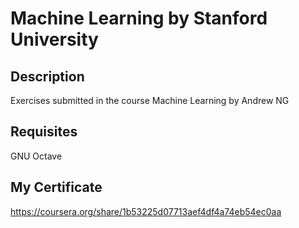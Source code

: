 # Machine Learning by Stanford University

## Description
Exercises submitted in the course Machine Learning by Andrew NG

## Requisites
GNU Octave

## My Certificate
https://coursera.org/share/1b53225d07713aef4df4a74eb54ec0aa
